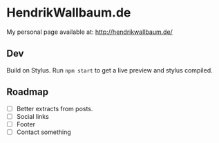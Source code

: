# HendrikWallbaum.de

My personal page available at: http://hendrikwallbaum.de/

## Dev

Build on Stylus. Run `npm start` to get a live preview and stylus compiled.

## Roadmap

* [ ] Better extracts from posts.
* [ ] Social links
* [ ] Footer
* [ ] Contact something
